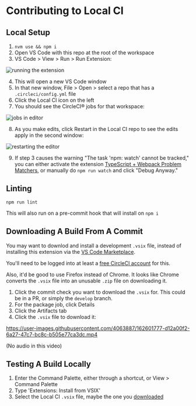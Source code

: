# Contributing to Local CI

## Local Setup

1. `nvm use && npm i`
2. Open VS Code with this repo at the root of the workspace
3. VS Code > View > Run > Run Extension:
<p align="left">
  <img src="https://user-images.githubusercontent.com/4063887/138580704-bcbef5ca-efce-461a-a97a-dcb335556498.gif" alt="running the extension">
</p>

4. This will open a new VS Code window
5. In that new window, File > Open > select a repo that has a `.circleci/config.yml` file
6. Click the Local CI icon on the left
7. You should see the CircleCI® jobs for that workspace:
<p align="left">
  <img src="https://user-images.githubusercontent.com/4063887/138580844-4e882117-06dc-4eb0-b42d-5a7be18ebd38.gif" alt="jobs in editor">
</p>

8. As you make edits, click Restart in the Local CI repo to see the edits apply in the second window:
<p align="left">
  <img src="https://user-images.githubusercontent.com/4063887/138581226-9aeb09aa-e9c4-44e3-8b22-a6022080119b.gif" alt="restarting the editor">
</p>

9. If step 3 causes the warning "The task 'npm: watch' cannot be tracked," you can either activate the extension [TypeScript + Webpack Problem Matchers](https://marketplace.visualstudio.com/items?itemName=amodio.tsl-problem-matcher), or manually do `npm run watch` and click "Debug Anyway."

## Linting

`npm run lint`

This will also run on a pre-commit hook that will install on `npm i`

## Downloading A Build From A Commit

You may want to downlod and install a development `.vsix` file, instead of installing this extension via the [VS Code Marketplace](https://marketplace.visualstudio.com/items?itemName=LocalCI.local-ci).

You'll need to be logged into at least a [free CircleCI account](https://circleci.com/signup/) for this.

Also, it'd be good to use Firefox instead of Chrome. It looks like Chrome converts the `.vsix` file into an unusable `.zip` file on downloading it.

1. Click the commit check you want to download the `.vsix` for. This could be in a PR, or simply the `develop` branch.
2. For the package job, click Details
3. Click the Artifacts tab
4. Click the `.vsix` file to download it:

https://user-images.githubusercontent.com/4063887/162601777-d12a00f2-6a27-47c7-bc8c-b505e77ca3dc.mp4

(No audio in this video)

## Testing A Build Locally

1. Enter the Command Palette, either through a shortcut, or View > Command Palette
2. Type 'Extensions: Install from VSIX'
3. Select the Local CI `.vsix` file, maybe the one you [downloaded](#downloading-a-build-from-a-commit)
